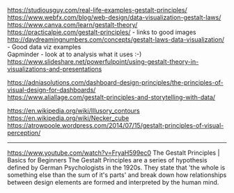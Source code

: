 https://studiousguy.com/real-life-examples-gestalt-principles/</br>
https://www.webfx.com/blog/web-design/data-visualization-gestalt-laws/</br>
https://www.canva.com/learn/gestalt-theory/</br>
https://practicalpie.com/gestalt-principles/ - links to good images</br>
http://daydreamingnumbers.com/concepts/gestalt-laws-data-visualization/ - Good data viz examples</br>
Gapminder - look at to analysis what it uses :-)</br>
https://www.slideshare.net/powerfulpoint/using-gestalt-theory-in-visualizations-and-presentations</br>

https://adniasolutions.com/dashboard-design-principles/the-principles-of-visual-design-for-dashboards/</br>
https://www.aliallage.com/gestalt-principles-and-storytelling-with-data/</br>

https://en.wikipedia.org/wiki/Illusory_contours</br>
https://en.wikipedia.org/wiki/Necker_cube</br>
https://atrowpoole.wordpress.com/2014/07/15/gestalt-principles-of-visual-perception/

---
https://www.youtube.com/watch?v=FryaH599ec0
The Gestalt Principles | Basics for Beginners
The Gestalt Principles are a series of hypothesis defined by German Psychologists in the 1920s. They state that 'the whole is something else than the sum of it's parts' and break down how relationships between design elements are formed and interpreted by the human mind.
